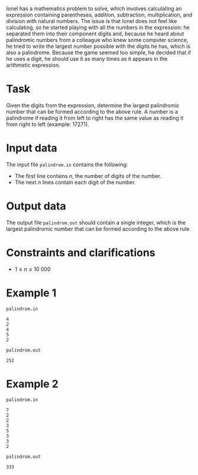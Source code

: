Ionel has a mathematics problem to solve, which involves calculating an expression containing parentheses, addition, subtraction, multiplication, and division with natural numbers. The issue is that Ionel does not feel like calculating, so he started playing with all the numbers in the expression: he separated them into their component digits and, because he heard about palindromic numbers from a colleague who knew some computer science, he tried to write the largest number possible with the digits he has, which is also a palindrome. Because the game seemed too simple, he decided that if he uses a digit, he should use it as many times as it appears in the arithmetic expression.

# Task

Given the digits from the expression, determine the largest palindromic number that can be formed according to the above rule. A number is a palindrome if reading it from left to right has the same value as reading it from right to left (example: $17271$).

# Input data

The input file `palindrom.in` contains the following:

- The first line contains $n$, the number of digits of the number.
- The next $n$ lines contain each digit of the number.

# Output data

The output file `palindrom.out` should contain a single integer, which is the largest palindromic number that can be formed according to the above rule.

# Constraints and clarifications

* $1 \leq n \leq 10 \ 000$

# Example 1

`palindrom.in`
```
4
2
4
5
2
```

`palindrom.out`
```
252
```

# Example 2

`palindrom.in`
```
7
2 
2 
3 
5 
3 
3 
2
```

`palindrom.out`
```
333
```
